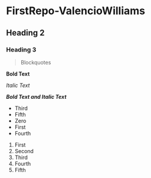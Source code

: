 # FirstRepo-ValencioWilliams
## Heading 2
### Heading 3
> Blockquotes

**Bold Text** 

*Italic Text*

**_Bold Text and Italic Text_**

* Third
* Fifth
* Zero
* First
* Fourth  

1. First
2. Second
3. Third
4. Fourth
5. Fifth
